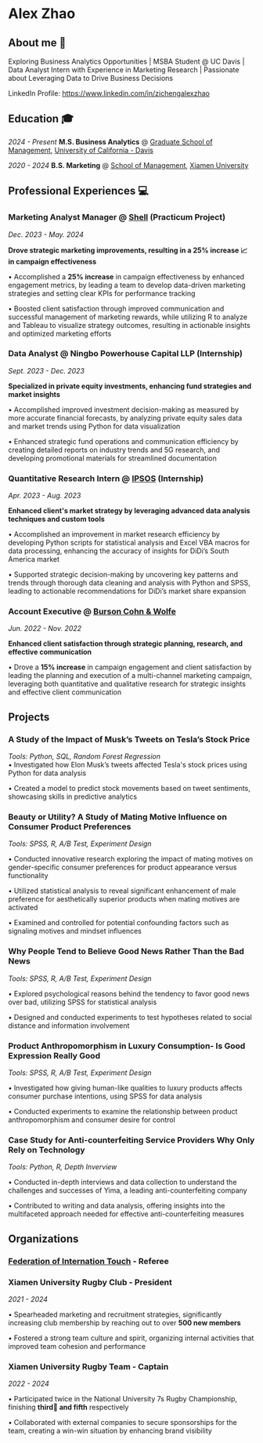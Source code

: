 # Alex Zhao

## About me 👋

Exploring Business Analytics Opportunities | MSBA Student @ UC Davis | Data Analyst Intern with Experience in Marketing Research | Passionate about Leveraging Data to Drive Business Decisions

LinkedIn Profile: https://www.linkedin.com/in/zichengalexzhao

## Education 🎓

*2024 - Present* **M.S. Business Analytics** @ [Graduate School of Management](https://gsm.ucdavis.edu/), [University of California - Davis](https://www.ucdavis.edu/)

*2020 - 2024* **B.S. Marketing** @ [School of Management](https://sm.xmu.edu.cn/en/), [Xiamen University](https://en.xmu.edu.cn/main.htm)

## Professional Experiences 💻
### Marketing Analyst Manager @ [Shell](https://www.shell.com.cn/en_cn.html) (Practicum Project)   
*Dec. 2023 - May. 2024*  

**Drove strategic marketing improvements, resulting in a 25% increase 📈 in campaign effectiveness**

•	Accomplished a **25% increase** in campaign effectiveness by enhanced engagement metrics, by leading a team to develop data-driven marketing strategies and setting clear KPIs for performance tracking  

•	Boosted client satisfaction through improved communication and successful management of marketing rewards, while utilizing R to analyze and Tableau to visualize strategy outcomes, resulting in actionable insights and optimized marketing efforts

### Data Analyst @ Ningbo Powerhouse Capital LLP (Internship)
*Sept. 2023 - Dec. 2023*  

**Specialized in private equity investments, enhancing fund strategies and market insights**

•	Accomplished improved investment decision-making as measured by more accurate financial forecasts, by analyzing private equity sales data and market trends using Python for data visualization     

•	Enhanced strategic fund operations and communication efficiency by creating detailed reports on industry trends and 5G research, and developing promotional materials for streamlined documentation

### Quantitative Research Intern @ [IPSOS](https://www.ipsos.com/) (Internship)   
*Apr. 2023 - Aug. 2023*  

**Enhanced client's market strategy by leveraging advanced data analysis techniques and custom tools**

•	Accomplished an improvement in market research efficiency by developing Python scripts for statistical analysis and Excel VBA macros for data processing, enhancing the accuracy of insights for DiDi’s South America market    

•	Supported strategic decision-making by uncovering key patterns and trends through thorough data cleaning and analysis with Python and SPSS, leading to actionable recommendations for DiDi’s market share expansion

### Account Executive @ [Burson Cohn & Wolfe](https://www.bursonglobal.com/)
*Jun. 2022 - Nov. 2022*   

**Enhanced client satisfaction through strategic planning, research, and effective communication**  

•	Drove a **15% increase** in campaign engagement and client satisfaction by leading the planning and execution of a multi-channel marketing campaign, leveraging both quantitative and qualitative research for strategic insights and effective client communication

## Projects
### A Study of the Impact of Musk’s Tweets on Tesla’s Stock Price
*Tools: Python, SQL, Random Forest Regression*  
•	Investigated how Elon Musk’s tweets affected Tesla's stock prices using Python for data analysis  

•	Created a model to predict stock movements based on tweet sentiments, showcasing skills in predictive analytics

### Beauty or Utility? A Study of Mating Motive Influence on Consumer Product Preferences
*Tools: SPSS, R, A/B Test, Experiment Design*  

•	Conducted innovative research exploring the impact of mating motives on gender-specific consumer preferences for product appearance versus functionality  

•	Utilized statistical analysis to reveal significant enhancement of male preference for aesthetically superior products when mating motives are activated  

•	Examined and controlled for potential confounding factors such as signaling motives and mindset influences
### Why People Tend to Believe Good News Rather Than the Bad News
*Tools: SPSS, R, A/B Test, Experiment Design*

•	Explored psychological reasons behind the tendency to favor good news over bad, utilizing SPSS for statistical analysis  

•	Designed and conducted experiments to test hypotheses related to social distance and information involvement

### Product Anthropomorphism in Luxury Consumption- Is Good Expression Really Good
*Tools: SPSS, R, A/B Test, Experiment Design*  

•	Investigated how giving human-like qualities to luxury products affects consumer purchase intentions, using SPSS for data analysis  

•	Conducted experiments to examine the relationship between product anthropomorphism and consumer desire for control

### Case Study for Anti-counterfeiting Service Providers Why Only Rely on Technology
*Tools: Python, R, Depth Inverview*  

•	Conducted in-depth interviews and data collection to understand the challenges and successes of Yima, a leading anti-counterfeiting company  

•	Contributed to writing and data analysis, offering insights into the multifaceted approach needed for effective anti-counterfeiting measures

## Organizations
### [Federation of Internation Touch](https://www.internationaltouch.org/) - Referee
### Xiamen University Rugby Club - President
*2021 - 2024*  

•	Spearheaded marketing and recruitment strategies, significantly increasing club membership by reaching out to over **500 new members**   

•	Fostered a strong team culture and spirit, organizing internal activities that improved team cohesion and performance   


### Xiamen University Rugby Team - Captain
*2022 - 2024*

•	Participated twice in the National University 7s Rugby Championship, finishing **third🥉 and fifth** respectively

•	Collaborated with external companies to secure sponsorships for the team, creating a win-win situation by enhancing brand visibility
